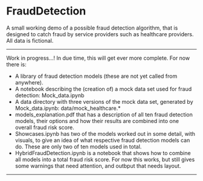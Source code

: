# FraudDetection
A small working demo of a possible fraud detection algorithm, that is designed to catch fraud by service providers such as healthcare providers. All data is fictional.

***
Work in progress...! In due time, this will get ever more complete. For now there is:
- A library of fraud detection models (these are not yet called from anywhere).
- A notebook describing the (creation of) a mock data set used for fraud detection: Mock_data.ipynb
- A data directory with three versions of the mock data set, generated by Mock_data.ipynb: data/mock_healthcare.*
- models_explanation.pdf that has a description of all ten fraud detection models, their options and how their results are combined into one overall fraud risk score.
- Showcases.ipynb has two of the models worked out in some detail, with visuals, to give an idea of what respective fraud detection models can do. These are only two of ten models used in total.
- HybridFraudDetection.ipynb is a notebook that shows how to combine all models into a total fraud risk score. For now this works, but still gives some warnings that need attention, and outbput that needs layout.
***

